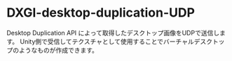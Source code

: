 # DXGI-desktop-duplication-UDP
Desktop Duplication API によって取得したデスクトップ画像をUDPで送信します。
Unity側で受信してテクスチャとして使用することでバーチャルデスクトップのようなものが作成できます。
